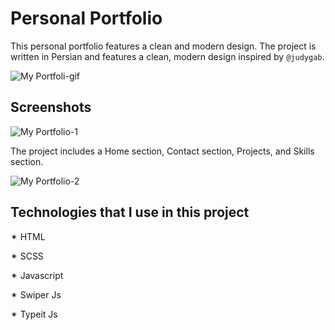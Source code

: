
# Personal Portfolio

This personal portfolio features a clean and modern design. The project is written in Persian and features a clean, modern design inspired by `@judygab`.

![My Portfoli-gif](https://github.com/springtofigh/portfolio-with-sass/assets/90114320/0505b898-34e3-4cd9-9bf2-1d80e652cd60)



## Screenshots

![My Portfolio-1](https://github.com/springtofigh/portfolio-with-sass/assets/90114320/013751e6-eef0-4b0d-b8db-4f3007ac3a23)

The project includes a Home section, Contact section, Projects, and Skills section. 

![My Portfolio-2](https://github.com/springtofigh/portfolio-with-sass/assets/90114320/98e4fcdc-a4a6-48ce-8c88-9c1f8fabc740)

## Technologies that I use in this project

✴ HTML

✴ SCSS

✴ Javascript

✴ Swiper Js

✴ Typeit Js 
